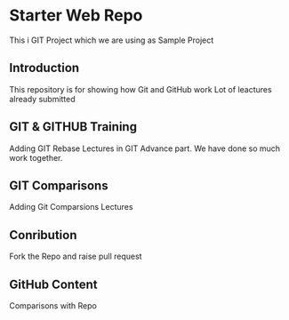 # Starter Web Repo
This i GIT Project which we are using as Sample Project
## Introduction
This repository is for showing how Git and GitHub work
Lot of leactures already submitted
## GIT & GITHUB Training
Adding GIT Rebase Lectures in GIT Advance part. We have done  so much work together.

## GIT Comparisons
Adding Git Comparsions Lectures

## Conribution
Fork the Repo and raise pull request

## GitHub Content
Comparisons with Repo
